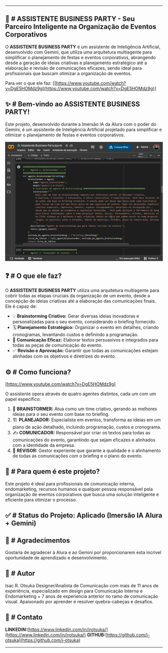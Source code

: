 -----

## 🎉 \# ASSISTENTE BUSINESS PARTY - Seu Parceiro Inteligente na Organização de Eventos Corporativos

O **ASSISTENTE BUSINESS PARTY** é um assistente de Inteligência Artificial, desenvolvido com Gemini, que utiliza uma arquitetura multiagente para simplificar o planejamento de festas e eventos corporativos, abrangendo desde a geração de ideias criativas e planejamento estratégico até a elaboração e revisão de comunicações eficazes, sendo ideal para profissionais que buscam otimizar a organização de eventos.

Para ver o que ele faz:
[[https://www.youtube.com/watch?v=DgE5HOMdz9g](https://www.youtube.com/watch?v=DgE5HOMdz9g)]

## ✨ \# Bem-vindo ao ASSISTENTE BUSINESS PARTY\!

Este projeto, desenvolvido durante a Imersão IA da Alura com o poder do Gemini, é um assistente de Inteligência Artificial projetado para simplificar e otimizar o planejamento de festas e eventos corporativos.

![Print da tela](https://github.com/i-otsuka/imersao-ia-alura-google-gemini-assistente-agentes/blob/main/Captura%20de%20tela%202025-05-17%20182933.png?raw=true)

## ❓ \# O que ele faz?

O **ASSISTENTE BUSINESS PARTY** utiliza uma arquitetura multiagente para cobrir todas as etapas cruciais da organização de um evento, desde a concepção de ideias criativas até a elaboração das comunicações finais. Ele é capaz de:

  * 💡 **Brainstorming Criativo:** Gerar diversas ideias inovadoras e personalizadas para o seu evento, considerando o briefing fornecido.
  * 🗓️ **Planejamento Estratégico:** Organizar o evento em detalhes, criando cronogramas, levantando custos e definindo a programação.
  * 📢 **Comunicação Eficaz:** Elaborar textos persuasivos e integrados para todas as peças de comunicação do evento.
  * ✅ **Revisão e Aprovação:** Garantir que todas as comunicações estejam alinhadas com os objetivos e diretrizes do evento.

## ⚙️ \# Como funciona?

[https://www.youtube.com/watch?v=DgE5HOMdz9g]

O assistente opera através de quatro agentes distintos, cada um com um papel específico:

1.  🧠 **BRAINSTORMER:** Atua como um time criativo, gerando as melhores ideias para o seu evento com base no briefing.
2.  🏗️ **PLANEJADOR:** Especialista em eventos, transforma as ideias em um plano de ação detalhado, incluindo programação, custos e cronograma.
3.  ✍️ **COMUNICADOR:** Responsável por criar os textos para todas as comunicações do evento, garantindo que sejam eficazes e alinhados com a identidade da empresa.
4.  🧐 **REVISOR:** Gestor experiente que garante a qualidade e o alinhamento de todas as comunicações com o briefing e o plano do evento.

## 🎯 \# Para quem é este projeto?

Este projeto é ideal para profissionais de comunicação interna, endomarketing, recursos humanos e qualquer pessoa responsável pela organização de eventos corporativos que busca uma solução inteligente e eficiente para otimizar o processo.

## ✅ \# Status do Projeto: Aplicado (Imersão IA Alura + Gemini)

## 🙏 \# Agradecimentos

Gostaria de agradecer à Alura e ao Gemini por proporcionarem esta incrível oportunidade de aprendizado e desenvolvimento.

## 👤 \# Autor

Isac R. Otsuka
Designer/Analista de Comunicação com mais de 11 anos de experiência, especializado em design para Comunicação Interna e Endomarketing + 7 anos de experiencia anterior no ramo de comunicação visual.
Apaixonado por aprender e resolver quebra-cabeças e desafios.

## 🔗 \# Contato

**LINKEDIN:**[https://www.linkedin.com/in/irotsuka/](https://www.linkedin.com/in/irotsuka/)
**GITHUB:**[https://github.com/i-otsuka](https://github.com/i-otsuka)

-----
